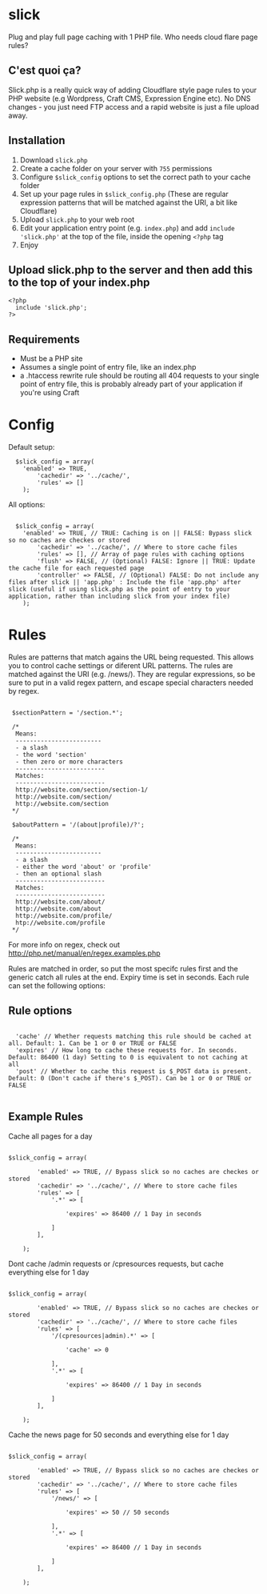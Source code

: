 # slick
Plug and play full page caching with 1 PHP file. Who needs cloud flare page rules?

## C'est quoi ça?  
Slick.php is a really quick way of adding Cloudflare style page rules to your PHP website (e.g Wordpress, Craft CMS, Expression Engine etc). No DNS changes - you just need FTP access and a rapid website is just a file upload away.

## Installation

1. Download `slick.php`
2. Create a cache folder on your server with `755` permissions
3. Configure `$slick_config` options to set the correct path to your cache folder
4. Set up your page rules in `$slick_config.php` (These are regular expression patterns that will be matched against the URI, a bit like Cloudflare)
5. Upload `slick.php` to your web root
6. Edit your application entry point (e.g. `index.php`) and add `include 'slick.php'` at the top of the file, inside the opening `<?php` tag
7. Enjoy

## Upload slick.php to the server and then add this to the top of your index.php

```
<?php
  include 'slick.php';
?>

```

## Requirements

- Must be a PHP site
- Assumes a single point of entry file, like an index.php
- a .htaccess rewrite rule should be routing all 404 requests to your single point of entry file, this is probably already part of your application if you're using Craft

# Config

Default setup:

```
  $slick_config = array(
    'enabled' => TRUE,
		'cachedir' => '../cache/', 
		'rules' => []
	);

```

All options:

```
  
  $slick_config = array(
    'enabled' => TRUE, // TRUE: Caching is on || FALSE: Bypass slick so no caches are checkes or stored
		'cachedir' => '../cache/', // Where to store cache files
		'rules' => [], // Array of page rules with caching options
		'flush' => FALSE, // (Optional) FALSE: Ignore || TRUE: Update the cache file for each requested page
		'controller' => FALSE, // (Optional) FALSE: Do not include any files after slick || 'app.php' : Include the file 'app.php' after slick (useful if using slick.php as the point of entry to your application, rather than including slick from your index file)
	);

```

# Rules

Rules are patterns that match agains the URL being requested. This allows you to control cache settings or diferent URL patterns. The rules are matched against the URI (e.g. /news/). They are regular expressions, so be sure to put in a valid regex pattern, and escape special characters needed by regex.

```

 $sectionPattern = '/section.*';
 
 /* 
  Means:
  ------------------------
  - a slash
  - the word 'section'
  - then zero or more characters
  -------------------------
  Matches:
  -------------------------
  http://website.com/section/section-1/
  http://website.com/section/
  http://website.com/section
 */
 
 $aboutPattern = '/(about|profile)/?';
 
 /* 
  Means:
  ------------------------
  - a slash
  - either the word 'about' or 'profile'
  - then an optional slash
  -------------------------
  Matches:
  -------------------------
  http://website.com/about/
  http://website.com/about
  http://website.com/profile/
  htp://website.com/profile
 */

```

For more info on regex, check out http://php.net/manual/en/regex.examples.php

Rules are matched in order, so put the most specifc rules first and the generic catch all rules at the end.
Expiry time is set in seconds. Each rule can set the following options:

## Rule options

```
  
  'cache' // Whether requests matching this rule should be cached at all. Default: 1. Can be 1 or 0 or TRUE or FALSE
  'expires' // How long to cache these requests for. In seconds. Default: 86400 (1 day) Setting to 0 is equivalent to not caching at all
  'post' // Whether to cache this request is $_POST data is present. Default: 0 (Don't cache if there's $_POST). Can be 1 or 0 or TRUE or FALSE
  
```

## Example Rules

Cache all pages for a day

```

$slick_config = array(
		
		'enabled' => TRUE, // Bypass slick so no caches are checkes or stored
		'cachedir' => '../cache/', // Where to store cache files
		'rules' => [
			'.*' => [
				
				'expires' => 86400 // 1 Day in seconds
				
			]
		],
		
	);

```

Dont cache /admin requests or /cpresources requests, but cache everything else for 1 day

```

$slick_config = array(
		
		'enabled' => TRUE, // Bypass slick so no caches are checkes or stored
		'cachedir' => '../cache/', // Where to store cache files
		'rules' => [
			'/(cpresources|admin).*' => [
				
				'cache' => 0
				
			],
			'.*' => [
				
				'expires' => 86400 // 1 Day in seconds
				
			]
		],
		
	);

```

Cache the news page for 50 seconds and everything else for 1 day

```

$slick_config = array(
		
		'enabled' => TRUE, // Bypass slick so no caches are checkes or stored
		'cachedir' => '../cache/', // Where to store cache files
		'rules' => [
			'/news/' => [
				
				'expires' => 50 // 50 seconds
				
			],
			'.*' => [
				
				'expires' => 86400 // 1 Day in seconds
				
			]
		],
		
	);

```

